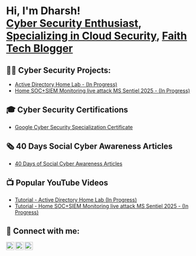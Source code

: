 <h1>Hi, I'm Dharsh! <br/><a href="https://github.com/techspirit93">Cyber Security Enthusiast</a>, <a href="https://www.linkedin.com/in/dharshrajah/">Specializing in Cloud Security</a>, <a href="https://techspirit.medium.com/">Faith Tech Blogger</a></h1>

<h2>👨‍💻 Cyber Security Projects:</h2>

- [Active Directory Home Lab - (In Progress)](https://github.com/techspirit93/Laburl)
- [Home SOC+SIEM Monitoring live attack MS Sentiel 2025 - (In Progress)](https://github.com/techspirit93/Laburl)
  
<h2>🎓 Cyber Security Certifications</h2>

- [Google Cyber Security Specialization Certificate](https://www.coursera.org/account/accomplishments/specialization/certificate/2E5BIJU2Z3IN)
 
<h2>🗞️ 40 Days Social Cyber Awareness Articles </h2>

- [40 Days of Social Cyber Awareness Articles](https://techspirit.medium.com/)


<h2>📺 Popular YouTube Videos</h2>

- [Tutorial - Active Directory Home Lab (In Progress)](https://www.youtube.com/LabURL)
- [Tutorial - Home SOC+SIEM Monitoring live attack MS Sentiel 2025 - (In Progress)](https://www.youtube.com/LabURL)


<h2> 🤳 Connect with me:</h2>

[<img align="left" alt="techspirit93 | LinkedIn" width="22px" src="https://cdn.jsdelivr.net/npm/simple-icons@v3/icons/linkedin.svg" />][linkedin]

[<img align="left" alt="techspirit93 | Medium" width="22px" src="https://cdn.jsdelivr.net/npm/simple-icons@v3/icons/medium.svg" />][medium]

[<img align="left" alt="techspirit93 | YouTube" width="22px" src="https://cdn.jsdelivr.net/npm/simple-icons@v3/icons/youtube.svg" />][youtube]


[linkedin]: https://linkedin.com/in/dharshrajah
[medium]: https://techspirit.medium.com/
[youtube]: https://www.youtube.com/

<!--
**techspirit93/techspirit93** is a ✨ _special_ ✨ repository because its `README.md` (this file) appears on your GitHub profile.

Here are some ideas to get you started:

Here's a concise version of your GitHub profile intro:  

- 🔭 I’m currently working on cybersecurity labs, cloud security projects, and a 100-day blog challenge.  
- 🌱 I’m currently learning AWS Cloud, vulnerability management, and Python automation.  
- 👯 I’m looking to collaborate on security research, CTFs, and cloud security projects.  
- 🤔 I’m looking for help with mastering AWS and landing a cybersecurity roles specializing in cloud security job market.  
- 💬 Ask me about cybersecurity, cloud security, and AI in security.  
- 📫 How to reach me: [LinkedIn](https://www.linkedin.com/in/dharshana-muthukrishnarajah) | [GitHub](https://github.com/techspirit93)  
- ⚡ Fun fact: I completed the Google Cybersecurity Certificate in just one week! 🚀  

Let me know if you’d like any tweaks! 😊
-->
